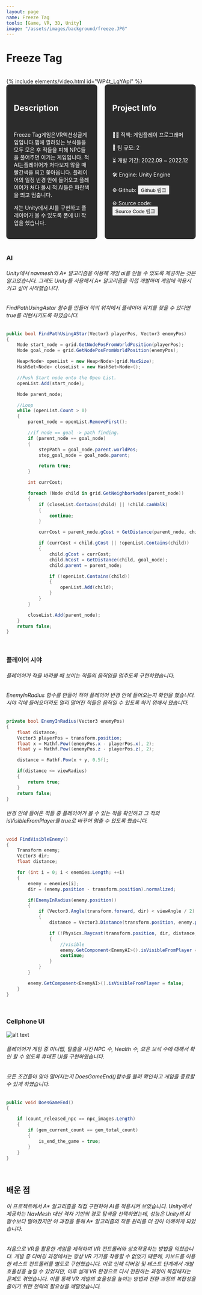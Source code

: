 ```yaml
---
layout: page
name: Freeze Tag
tools: [Game, VR, 3D, Unity]
image: "/assets/images/background/freeze.JPG"
---
```


# Freeze Tag
<br>
{% include elements/video.html id="WP4t_LqYApI" %}

<br>

<div style="display: flex; gap: 20px;">
  <div style="background-color: #2c2c2c; padding: 20px; border-radius: 8px; color: white; width: 50%;">
    <h2>Description</h2><br>
    <p>
       Freeze Tag게임은VR액션싱글게임입니다.맵에 깔려있는 보석들을 모두 모은 후 적들을 피해 NPC들을 풀어주면 이기는 게임입니다. 적 AI는플레이어가 처다보지 않을 때 빨간색을 띄고 쫓아옵니다. 플레이어의 일정 반경 안에 들어오고 플레이어가 처다 볼시 적 AI들은 파란색을 띄고 멈춥니다.
    </p>
    <p>
      저는 Unity에서 AI를 구현하고 플레이어가 볼 수 있도록 폰에 UI 작업을 했습니다.
    </p>
  </div>
  <div style="background-color: #2c2c2c; padding: 20px; border-radius: 8px; color: white; width: 50%;">
    <h2>Project Info</h2><br>
    <p>👨‍💻 직책: 게임플레이 프로그래머</p>
    <p>👥 팀 규모: 2</p>
    <p>⏳ 개발 기간: 2022.09 ~ 2022.12</p>
    <p>🛠️ Engine: Unity Engine</p>
    <p>⚙️ Github: <button onclick="window.location.href='https://github.com/wonju-cho/FreezeTag';">Github 링크</button></p>
    <p>⚙️ Source code: <button onclick="window.location.href='https://drive.google.com/drive/folders/14vhGjgF-oV2Kzc6WvLDmn9Sh06RBYybf';">Source Code 링크</button></p>
  </div>
</div>

<br>

### **AI**

###### Unity에서 navmesh와 A* 알고리즘을 이용해 게임 ai를 만들 수 있도록 제공하는 것은 알고있습니다. 그래도 Unity를 사용해서 A* 알고리즘을 직접 개발하여 게임에 적용시키고 싶어 시작했습니다. 
###### FindPathUsingAstar 함수를 만들어 적의 위치에서 플레이어 위치를 찾을 수 있다면 true를 리턴시키도록 하였습니다. 
```c#
public bool FindPathUsingAStar(Vector3 playerPos, Vector3 enemyPos)
{
    Node start_node = grid.GetNodePosFromWorldPosition(playerPos);
    Node goal_node = grid.GetNodePosFromWorldPosition(enemyPos);

    Heap<Node> openList = new Heap<Node>(grid.MaxSize);
    HashSet<Node> closeList = new HashSet<Node>();

    //Push Start node onto the Open List.
    openList.Add(start_node);

    Node parent_node;

    //Loop
    while (openList.Count > 0)
    {
        parent_node = openList.RemoveFirst();

        //if node == goal -> path finding.
        if (parent_node == goal_node)
        {
            stepPath = goal_node.parent.worldPos;
            step_goal_node = goal_node.parent;

            return true;
        }

        int currCost;

        foreach (Node child in grid.GetNeighborNodes(parent_node))
        {
            if (closeList.Contains(child) || !child.canWalk)
            {
                continue;
            }

            currCost = parent_node.gCost + GetDistance(parent_node, child);

            if (currCost < child.gCost || !openList.Contains(child))
            {
                child.gCost = currCost;
                child.hCost = GetDistance(child, goal_node);
                child.parent = parent_node;

                if (!openList.Contains(child))
                {
                    openList.Add(child);
                }
            }
        }

        closeList.Add(parent_node);
    }
    return false;
}
```

<br>

### **플레이어 시야**

###### 플레이어가 적을 바라볼 때 보이는 적들의 움직임을 멈추도록 구현하였습니다. 
###### EnemyInRadius 함수를 만들어 적이 플레이어 반경 안에 들어오는지 확인을 했습니다. 시야 각에 들어오더라도 멀리 떨어진 적들은 움직일 수 있도록 하기 위해서 였습니다.
```c#
private bool EnemyInRadius(Vector3 enemyPos)
{
    float distance;
    Vector3 playerPos = transform.position;
    float x = Mathf.Pow((enemyPos.x - playerPos.x), 2);
    float y = Mathf.Pow((enemyPos.z - playerPos.z), 2);

    distance = Mathf.Pow(x + y, 0.5f);

    if(distance <= viewRadius)
    {
        return true;
    }
    return false;
}

```
###### 반경 안에 들어온 적들 중 플레이어가 볼 수 있는 적을 확인하고 그 적의 isVisibleFromPlayer를 true로 바꾸어 멈출 수 있도록 했습니다.
```c#
void FindVisibleEnemy()
{
    Transform enemy;
    Vector3 dir;
    float distance;

    for (int i = 0; i < enemies.Length; ++i)
    {
        enemy = enemies[i];
        dir = (enemy.position - transform.position).normalized;

        if(EnemyInRadius(enemy.position))
        {
            if (Vector3.Angle(transform.forward, dir) < viewAngle / 2)
            {
                distance = Vector3.Distance(transform.position, enemy.position);

                if (!Physics.Raycast(transform.position, dir, distance, wallMask))
                {
                    //visible
                    enemy.GetComponent<EnemyAI>().isVisibleFromPlayer = true;
                    continue;
                }
            }
        }

        enemy.GetComponent<EnemyAI>().isVisibleFromPlayer = false;
    }
}
```
<br>

### **Cellphone UI**
![alt text](
  /assets/images/freeze_tag/FreezeTag_CellPhoneUI.png)
  
###### 플레이어가 게임 중 미니맵, 탈출을 시킨 NPC 수, Health 수, 모은 보석 수에 대해서 확인 할 수 있도록 휴대폰 UI를 구현하였습니다.
###### 모든 조건들이 맞아 떨어지는지 DoesGameEnd()함수를 불러 확인하고 게임을 종료할 수 있게 하였습니다.
```c#
public void DoesGameEnd()
{

    if (count_released_npc == npc_images.Length)
    {
        if (gem_current_count == gem_total_count)
        {
            is_end_the_game = true;
        }
    }
}
```

<br>

## **배운 점**
###### 이 프로젝트에서 A* 알고리즘을 직접 구현하여 AI를 적용시켜 보았습니다. Unity에서 제공하는 NavMesh 대신 격자 기반의 경로 탐색을 선택하였는데, 성능은 Unity의 AI 함수보다 떨어졌지만 이 과정을 통해 A* 알고리즘의 작동 원리를 더 깊이 이해하게 되었습니다.
###### 처음으로 VR을 활용한 게임을 제작하며 VR 컨트롤러와 상호작용하는 방법을 익혔습니다. 개발 중 디버깅 과정에서는 항상 VR 기기를 착용할 수 없었기 때문에, 키보드를 이용한 테스트 컨트롤러를 별도로 구현했습니다. 이로 인해 디버깅 및 테스트 단계에서 개발 효율성을 높일 수 있었지만, 이후 실제 VR 환경으로 다시 전환하는 과정이 복잡해지는 문제도 겪었습니다. 이를 통해 VR 개발의 효율성을 높이는 방법과 전환 과정의 복잡성을 줄이기 위한 전략의 필요성을 깨달았습니다.


<br>
<br>
<br>
<br>
<br>
<br>